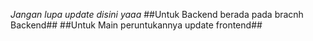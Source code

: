 *Jangan lupa update disini yaaa*
##Untuk Backend berada pada bracnh Backend##
##Untuk Main peruntukannya update frontend##
